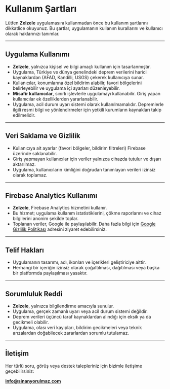 # Kullanım Şartları

Lütfen **Zelzele** uygulamasını kullanmadan önce bu kullanım şartlarını dikkatlice okuyunuz. Bu şartlar, uygulamanın kullanım kurallarını ve kullanıcı olarak haklarınızı tanımlar.

---

## Uygulama Kullanımı

- **Zelzele**, yalnızca kişisel ve bilgi amaçlı kullanım için tasarlanmıştır.
- Uygulama, Türkiye ve dünya genelindeki deprem verilerini harici kaynaklardan (AFAD, Kandilli, USGS) çekerek kullanıcıya sunar.
- Kullanıcılar, konumlarına özel bildirim alabilir, favori bölgelerini belirleyebilir ve uygulama içi ayarları düzenleyebilir.
- **Misafir kullanıcılar**, sınırlı işlevlerle uygulamayı kullanabilir. Giriş yapan kullanıcılar ek özelliklerden yararlanabilir.
- Uygulama, acil durum uyarı sistemi olarak kullanılmamalıdır. Depremlerle ilgili resmi bilgi ve yönlendirmeler için yetkili kurumların kaynakları takip edilmelidir.

---

## Veri Saklama ve Gizlilik

- Kullanıcıya ait ayarlar (favori bölgeler, bildirim filtreleri) Firebase üzerinde saklanabilir.
- Giriş yapmayan kullanıcılar için veriler yalnızca cihazda tutulur ve dışarı aktarılmaz.
- Uygulama, kullanıcıların kimliğini doğrudan tanımlayan verileri izinsiz olarak toplamaz.

---

## Firebase Analytics Kullanımı

- **Zelzele**, Firebase Analytics hizmetini kullanır.
- Bu hizmet; uygulama kullanım istatistiklerini, çökme raporlarını ve cihaz bilgilerini anonim şekilde toplar.
- Toplanan veriler, Google ile paylaşılabilir. Daha fazla bilgi için [Google Gizlilik Politikası](https://policies.google.com/privacy) adresini ziyaret edebilirsiniz.

---

## Telif Hakları

- Uygulamanın tasarımı, adı, ikonları ve içerikleri geliştiriciye aittir.
- Herhangi bir içeriğin izinsiz olarak çoğaltılması, dağıtılması veya başka bir platformda paylaşılması yasaktır.

---

## Sorumluluk Reddi

- **Zelzele**, yalnızca bilgilendirme amacıyla sunulur.
- Uygulama, gerçek zamanlı uyarı veya acil durum sistemi değildir.
- Deprem verileri üçüncü taraf kaynaklardan alındığı için eksik ya da gecikmeli olabilir.
- Uygulama, olası veri kayıpları, bildirim gecikmeleri veya teknik arızalardan doğabilecek zararlardan sorumlu tutulamaz.

---

## İletişim

Her türlü soru, görüş veya destek talepleriniz için bizimle iletişime geçebilirsiniz:

**info@sinanyorulmaz.com**
